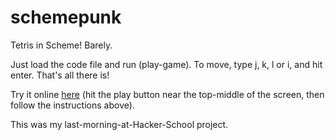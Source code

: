 schemepunk
==========

Tetris in Scheme! Barely.

Just load the code file and run (play-game). To move, type j, k, l or i, and hit enter. That's all there is!

Try it online [here](http://repl.it/3sb/35) (hit the play button near the top-middle of the screen, then follow the instructions above).

This was my last-morning-at-Hacker-School project.
